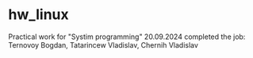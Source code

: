 # hw_linux
Practical work for "Systim programming" 20.09.2024
completed the job: Ternovoy Bogdan, Tatarincew Vladislav, Chernih Vladislav
